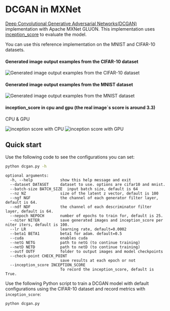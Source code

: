 <!---
  Licensed to the Apache Software Foundation (ASF) under one
  or more contributor license agreements.  See the NOTICE file
  distributed with this work for additional information
  regarding copyright ownership.  The ASF licenses this file
  to you under the Apache License, Version 2.0 (the
  "License"); you may not use this file except in compliance
  with the License.  You may obtain a copy of the License at

    http://www.apache.org/licenses/LICENSE-2.0

  Unless required by applicable law or agreed to in writing,
  software distributed under the License is distributed on an
  "AS IS" BASIS, WITHOUT WARRANTIES OR CONDITIONS OF ANY
  KIND, either express or implied.  See the License for the
  specific language governing permissions and limitations
  under the License.
-->

# DCGAN in MXNet

[Deep Convolutional Generative Adversarial Networks(DCGAN)](https://arxiv.org/abs/1511.06434) implementation with Apache MXNet GLUON.
This implementation uses [inception_score](https://github.com/openai/improved-gan) to evaluate the model.

You can use this reference implementation on the MNIST and CIFAR-10 datasets.


#### Generated image output examples from the CIFAR-10 dataset
![Generated image output examples from the CIFAR-10 dataset](https://raw.githubusercontent.com/dmlc/web-data/master/mxnet/example/gluon/DCGAN/fake_img_iter_13900.png)

#### Generated image output examples from the MNIST dataset
![Generated image output examples from the MNIST dataset](https://raw.githubusercontent.com/dmlc/web-data/master/mxnet/example/gluon/DCGAN/fake_img_iter_21700.png)

#### inception_score in cpu and gpu (the real image`s score is around 3.3)
CPU & GPU

![inception score with CPU](https://raw.githubusercontent.com/dmlc/web-data/master/mxnet/example/gluon/DCGAN/inception_score_cifar10_cpu.png)
![inception score with GPU](https://raw.githubusercontent.com/dmlc/web-data/master/mxnet/example/gluon/DCGAN/inception_score_cifar10.png)

## Quick start
Use the following code to see the configurations you can set:
```bash
python dcgan.py -h
```
    

    optional arguments:
      -h, --help            show this help message and exit
      --dataset DATASET     dataset to use. options are cifar10 and mnist.
      --batch-size BATCH_SIZE  input batch size, default is 64
      --nz NZ               size of the latent z vector, default is 100
      --ngf NGF             the channel of each generator filter layer, default is 64.
      --ndf NDF             the channel of each descriminator filter layer, default is 64.
      --nepoch NEPOCH       number of epochs to train for, default is 25.
      --niter NITER         save generated images and inception_score per niter iters, default is 100.
      --lr LR               learning rate, default=0.0002
      --beta1 BETA1         beta1 for adam. default=0.5
      --cuda                enables cuda
      --netG NETG           path to netG (to continue training)
      --netD NETD           path to netD (to continue training)
      --outf OUTF           folder to output images and model checkpoints
      --check-point CHECK_POINT
                            save results at each epoch or not
      --inception_score INCEPTION_SCORE
                            To record the inception_score, default is True.


Use the following Python script to train a DCGAN model with default configurations using the CIFAR-10 dataset and record metrics with `inception_score`:
```bash
python dcgan.py
```
